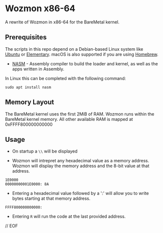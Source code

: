 # Wozmon x86-64

A rewrite of Wozmon in x86-64 for the BareMetal kernel.


## Prerequisites

The scripts in this repo depend on a Debian-based Linux system like [Ubuntu](https://www.ubuntu.com/download/desktop) or [Elementary](https://elementary.io). macOS is also supported if you are using [Homebrew](https://brew.sh).

- [NASM](https://nasm.us) - Assembly compiler to build the loader and kernel, as well as the apps written in Assembly.

In Linux this can be completed with the following command:

	sudo apt install nasm


## Memory Layout

The BareMetal kernel uses the first 2MiB of RAM. Wozmon runs within the BareMetal kernel memory. All other available RAM is mapped at 0xFFFF800000000000


## Usage

* On startup a `\\` will be displayed

* Wozmon will intrepret any hexadecimal value as a memory address. Wozmon will display the memory address and the 8-bit value at that address.

```
1E0000
00000000001E0000: 8A
```

* Entering a hexadecimal value followed by a ':' will allow you to write bytes starting at that memory address.

```
FFFF800000000000:

```

* Entering `R` will run the code at the last provided address.

// EOF
